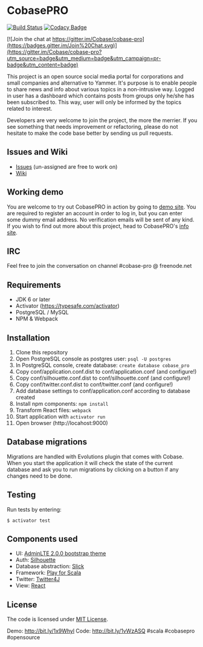 CobasePRO
=========

[![Build Status](https://travis-ci.org/Cobase/cobase-pro.svg?branch=master)](https://travis-ci.org/Cobase/cobase-pro) [![Codacy Badge](https://www.codacy.com/project/badge/b13868b3f52d429c98aacf5a556a5310)](https://www.codacy.com/app/cobase/cobase-pro)

[![Join the chat at https://gitter.im/Cobase/cobase-pro](https://badges.gitter.im/Join%20Chat.svg)](https://gitter.im/Cobase/cobase-pro?utm_source=badge&utm_medium=badge&utm_campaign=pr-badge&utm_content=badge)

This project is an open source social media portal for corporations and small companies and alternative to Yammer. 
It's purpose is to enable people to share news and info about various topics in a non-intrusive way.  Logged in user 
has a dashboard which contains posts from groups only he/she has been subscribed to. This way, user will only be informed 
by the topics related to interest.

Developers are very welcome to join the project, the more the merrier. If you see something that needs improvement or refactoring, please
do not hesitate to make the code base better by sending us pull requests.

## Issues and Wiki

- [Issues](https://github.com/Cobase/cobase-pro/issues) (un-assigned are free to work on)
- [Wiki](https://github.com/Cobase/cobase-pro/wiki)

## Working demo

You are welcome to try out CobasePRO in action by going to [demo site](http://cobasepro.arturgajewski.com). You are required to register an account in order to log in, but you can enter some dummy email address. No verification emails will be sent of any kind. If you wish to find out more about this project, head to CobasePRO's [info site](http://cobasepro.com). 

## IRC

Feel free to join the conversation on channel #cobase-pro @ freenode.net

## Requirements

- JDK 6 or later
- Activator (https://typesafe.com/activator)
- PostgreSQL / MySQL
- NPM & Webpack


## Installation

1. Clone this repository
2. Open PostgreSQL console as postgres user: `psql -U postgres`
3. In PostgreSQL console, create database: `create database cobase_pro`
4. Copy conf/application.conf.dist to conf/application.conf (and configure!)
5. Copy conf/silhouette.conf.dist to conf/silhouette.conf (and configure!)
6. Copy conf/twitter.conf.dist to conf/twitter.conf (and configure!)
7. Add database settings to conf/application.conf according to database created
8. Install npm components: `npm install`
9. Transform React files: `webpack`
10. Start application with `activator run`
11. Open browser (http://locahost:9000)


## Database migrations

Migrations are handled with Evolutions plugin that comes with Cobase. When you start the application it will check the state of the current database and ask you to run migrations by clicking on a button if any changes need to be done.


## Testing

Run tests by entering:

    $ activator test


## Components used

- UI: [AdminLTE 2.0.0 bootstrap theme](http://almsaeedstudio.com)
- Auth: [Silhouette](https://github.com/mohiva/play-silhouette)
- Database abstraction: [Slick](http://slick.typesafe.com)
- Framework: [Play for Scala](https://www.playframework.com)
- Twitter: [Twitter4J](http://www.twitter4j.org)
- View: [React](https://facebook.github.io/react)

## License

The code is licensed under [MIT License](http://opensource.org/licenses/MIT).

Demo: http://bit.ly/1x9Whyl Code: http://bit.ly/1vWzASQ #scala #cobasepro #opensource
